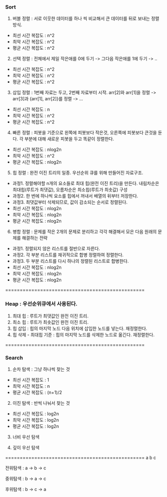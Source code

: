 ### Sort
1) 버블 정렬 : 서로 이웃한 데이터를 하나 씩 비교해서 큰 데이터를 뒤로 보내는 정렬 방식.
  * 최선 시간 복잡도 : n^2
  * 최악 시간 복잡도 : n^2
  * 평균 시간 복잡도 : n^2

2) 선택 정렬 : 전체에서 제일 작은애를 0에 두기 -> 그다음 작은애를 1에 두기 -> ..
  * 최선 시간 복잡도 : n^2
  * 최악 시간 복잡도 : n^2
  * 평균 시간 복잡도 : n^2

3) 삽입 정렬 : 1번째 자료는 두고, 2번째 자료부터 시작. arr[2]와 arr[1]을 정렬 -> arr[3]과 {arr[1], arr[2]}를 정렬 -> ...
  * 최선 시간 복잡도 : n
  * 최악 시간 복잡도 : n^2
  * 평균 시간 복잡도 : n^2

4) 빠른 정렬 : 피봇을 기준으로 왼쪽에 피봇보다 작은것, 오른쪽에 피봇보다 큰것을 둔다. 각 부분에 대해 새로운 피봇을 두고 똑같이 정렬한다.
  * 최선 시간 복잡도 : nlog2n
  * 최악 시간 복잡도 : n^2
  * 평균 시간 복잡도 : nlog2n

5) 힙 정렬 : 완전 이진 트리의 일종. 우선순위 큐를 위해 만들어진 자료구조.
  * 과정1. 정렬해야할 n개의 요소들로 최대 힙(완전 이진 트리)을 만든다. 내림차순은 최대힙(루트가 최댓값), 오름차순은 최소힙(루트가 최솟값) 구성
  * 과정2. 한 번에 하나씩 요소를 힙에서 꺼내서 배열의 뒤부터 저장한다.
  * 과정3. 최댓값부터 삭제되므로, 값이 감소되는 순서로 정렬된다.
  * 최선 시간 복잡도 : nlog2n
  * 최악 시간 복잡도 : nlog2n
  * 평균 시간 복잡도 : nlog2n

6) 병합 정렬 : 문제를 작은 2개의 문제로 분리하고 각각 해결해서 모은 다음 원래의 문제를 해결하는 전략
  * 과정1. 정렬되지 않은 리스트를 절반으로 자른다.
  * 과정2. 각 부분 리스트를 재귀적으로 합병 정렬하여 정렬한다.
  * 과정3. 두 부분 리스트를 다시 하나의 정렬된 리스트로 합병한다.
  * 최선 시간 복잡도 : nlog2n
  * 최악 시간 복잡도 : nlog2n
  * 평균 시간 복잡도 : nlog2n

================================================

### Heap : 우선순위큐에서 사용된다.
1) 최대 힙 : 루트가 최댓값인 완전 이진 트리.
2) 최소 힙 : 루트가 최솟값인 완전 이진 트리.
3) 힙 삽입 : 힙의 마지막 노드 다음 위치에 삽입한 노드를 넣는다. 재정렬한다.
4) 힙 삭제 - 최대힙 기준 : 힙의 마지막 노드를 삭제한 노드로 옮긴다. 재정렬한다.

================================================

### Search
1) 순차 탐색 : 그냥 하나씩 찾는 것
  * 최선 시간 복잡도 : 1
  * 최악 시간 복잡도 : n
  * 평균 시간 복잡도 : (n+1)/2

2) 이진 탐색 : 반씩 나눠서 찾는 것
  * 최선 시간 복잡도 : log2n
  * 최악 시간 복잡도 : log2n
  * 평균 시간 복잡도 : log2n

3) 너비 우선 탐색

4) 깊이 우선 탐색

================================================
	a
b		c

전위탐색 : a -> b -> c

중위탐색 : b -> a -> c

후위탐색 : b -> c -> a
















